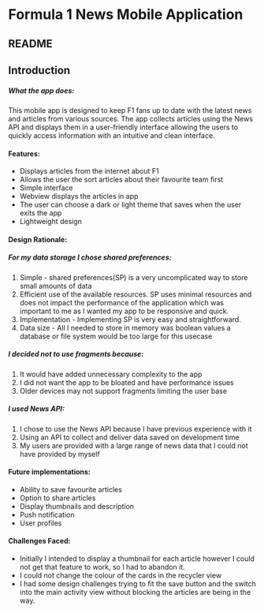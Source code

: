 # Formula 1 News Mobile Application 
## README

## Introduction
#####  What the app does:
This mobile app is designed to keep F1 fans up to date with the latest news and articles from various sources. The app 
collects articles using the News API and displays them in a user-friendly interface allowing the users to quickly access information with an intuitive and clean interface.

#### Features:
- Displays articles from the internet about F1
- Allows the user the sort articles about their favourite team first
- Simple interface
- Webview displays the articles in app
- The user can choose a dark or light theme that saves when the user exits the app
- Lightweight design

#### Design Rationale:
##### For my data storage I chose shared preferences:
1. Simple - shared preferences(SP) is a very uncomplicated way to store small amounts of data
2. Efficient use of the available resources. SP uses minimal resources and does not impact the performance of the application
which was important to me as I wanted my app to be responsive and quick.
3. Implementation - Implementing SP is very easy and straightforward.
4. Data size - All I needed to store in memory was boolean values a database or file system  would be too large for this usecase

##### I decided not to use fragments because:
1. It would have added unnecessary complexity to the app
2. I did not want the app to be bloated and have performance issues
3. Older devices may not support fragments limiting the user base

##### I used News API:
1. I chose to use the News API because I have previous experience with it
2. Using an API to collect and deliver data saved on development time
3. My users are provided with a large range of news data that I could not have provided by myself

#### Future implementations:
- Ability to save favourite articles
- Option to share articles
- Display thumbnails and description
- Push notification
- User profiles

#### Challenges Faced:
- Initially I intended to display a thumbnail for each article however I could not get that feature to work, so I had to abandon it.
- I could not change the colour of the cards in the recycler view
- I had some design challenges trying to fit the save button and the switch into the main activity view without blocking the articles are being in the way. 


